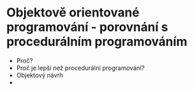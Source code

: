 # Objektově orientované programování - porovnání s procedurálním programováním

- Proč?
- Proč je lepší než procedurální programování?
- Objektový návrh
- 